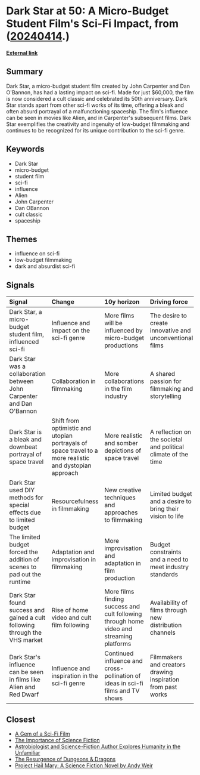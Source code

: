 # __Dark Star at 50: A Micro-Budget Student Film's Sci-Fi Impact__, from ([20240414](https://kghosh.substack.com/p/20240414).)

__[External link](https://www.bbc.com/culture/article/20240403-dark-star-at-50-how-a-micro-budget-student-film-changed-sci-fi-forever)__



## Summary

Dark Star, a micro-budget student film created by John Carpenter and Dan O'Bannon, has had a lasting impact on sci-fi. Made for just $60,000, the film is now considered a cult classic and celebrated its 50th anniversary. Dark Star stands apart from other sci-fi works of its time, offering a bleak and often absurd portrayal of a malfunctioning spaceship. The film's influence can be seen in movies like Alien, and in Carpenter's subsequent films. Dark Star exemplifies the creativity and ingenuity of low-budget filmmaking and continues to be recognized for its unique contribution to the sci-fi genre.

## Keywords

* Dark Star
* micro-budget
* student film
* sci-fi
* influence
* Alien
* John Carpenter
* Dan OBannon
* cult classic
* spaceship

## Themes

* influence on sci-fi
* low-budget filmmaking
* dark and absurdist sci-fi

## Signals

| Signal                                                                     | Change                                                                                                  | 10y horizon                                                                              | Driving force                                                  |
|:---------------------------------------------------------------------------|:--------------------------------------------------------------------------------------------------------|:-----------------------------------------------------------------------------------------|:---------------------------------------------------------------|
| Dark Star, a micro-budget student film, influenced sci-fi                  | Influence and impact on the sci-fi genre                                                                | More films will be influenced by micro-budget productions                                | The desire to create innovative and unconventional films       |
| Dark Star was a collaboration between John Carpenter and Dan O'Bannon      | Collaboration in filmmaking                                                                             | More collaborations in the film industry                                                 | A shared passion for filmmaking and storytelling               |
| Dark Star is a bleak and downbeat portrayal of space travel                | Shift from optimistic and utopian portrayals of space travel to a more realistic and dystopian approach | More realistic and somber depictions of space travel                                     | A reflection on the societal and political climate of the time |
| Dark Star used DIY methods for special effects due to limited budget       | Resourcefulness in filmmaking                                                                           | New creative techniques and approaches to filmmaking                                     | Limited budget and a desire to bring their vision to life      |
| The limited budget forced the addition of scenes to pad out the runtime    | Adaptation and improvisation in filmmaking                                                              | More improvisation and adaptation in film production                                     | Budget constraints and a need to meet industry standards       |
| Dark Star found success and gained a cult following through the VHS market | Rise of home video and cult film following                                                              | More films finding success and cult following through home video and streaming platforms | Availability of films through new distribution channels        |
| Dark Star's influence can be seen in films like Alien and Red Dwarf        | Influence and inspiration in the sci-fi genre                                                           | Continued influence and cross-pollination of ideas in sci-fi films and TV shows          | Filmmakers and creators drawing inspiration from past works    |

## Closest

* [A Gem of a Sci-Fi Film](877b56f9548cc1eee5aa5d92f7af6a2d)
* [The Importance of Science Fiction](8ebb431ce8d949d5a1ecb52bbd42a69f)
* [Astrobiologist and Science-Fiction Author Explores Humanity in the Unfamiliar](64666123637fc35c1f3f2197c2b0fe14)
* [The Resurgence of Dungeons & Dragons](8bb9d820bd9f0d914275f888048e691d)
* [Project Hail Mary: A Science Fiction Novel by Andy Weir](68b115eb29e9ef169ba04736821c9a8f)